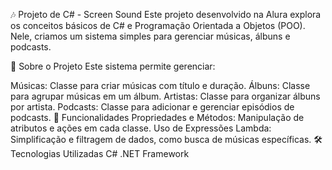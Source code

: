 🎶 Projeto de C# - Screen Sound
Este projeto desenvolvido na Alura explora os conceitos básicos de C# e Programação Orientada a Objetos (POO). Nele, criamos um sistema simples para gerenciar músicas, álbuns e podcasts.

📝 Sobre o Projeto
Este sistema permite gerenciar:

Músicas: Classe para criar músicas com título e duração.
Álbuns: Classe para agrupar músicas em um álbum.
Artistas: Classe para organizar álbuns por artista.
Podcasts: Classe para adicionar e gerenciar episódios de podcasts.
🚀 Funcionalidades
Propriedades e Métodos: Manipulação de atributos e ações em cada classe.
Uso de Expressões Lambda: Simplificação e filtragem de dados, como busca de músicas específicas.
🛠️ Tecnologias Utilizadas
C#
.NET Framework
